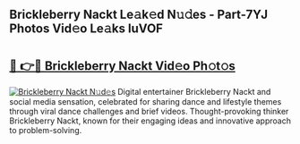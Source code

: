## Brickleberry Nackt Le𝚊k𝚎d N𝚞𝚍es - Part-7YJ Photos Vid𝚎o Le𝚊ks luVOF

# <h2><a href="http://fb7p7dw.evod.top/?m=Brickleberry+Nackt">🔗 👉🔴 Brickleberry Nackt Vid𝚎o Ph𝚘t𝚘s</a></h2>

[![Brickleberry Nackt N𝚞d𝚎s](https://i.imgur.com/8V9OHl7.gif)](http://fb7p7dw.evod.top/?m=Brickleberry+Nackt)
Digital entertainer Brickleberry Nackt and social media sensation, celebrated for sharing dance and lifestyle themes through viral dance challenges and brief videos. Thought-provoking thinker Brickleberry Nackt, known for their engaging ideas and innovative approach to problem-solving. 
